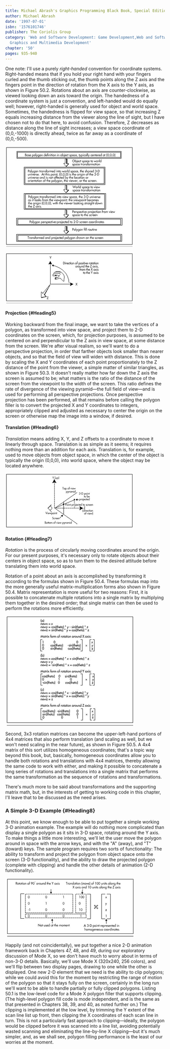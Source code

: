 ```yaml
---
title: Michael Abrash's Graphics Programming Black Book, Special Edition
author: Michael Abrash
date: '1997-07-01'
isbn: '1576101746'
publisher: The Coriolis Group
category: 'Web and Software Development: Game Development,Web and Software Development:
  Graphics and Multimedia Development'
chapter: '50'
pages: 935-940
---
```


One note: I'll use a purely *right-handed* convention for coordinate
systems. Right-handed means that if you hold your right hand with your
fingers curled and the thumb sticking out, the thumb points along the Z
axis and the fingers point in the direction of rotation from the X axis
to the Y axis, as shown in Figure 50.2. Rotations about an axis are
counter-clockwise, as viewed looking down an axis toward the origin. The
handedness of a coordinate system is just a convention, and left-handed
would do equally well; however, right-handed is generally used for
object and world space. Sometimes, the handedness is flipped for view
space, so that increasing Z equals increasing distance from the viewer
along the line of sight, but I have chosen not to do that here, to avoid
confusion. Therefore, Z decreases as distance along the line of sight
increases; a view space coordinate of (0,0,-1000) is directly ahead,
twice as far away as a coordinate of (0,0,-500).

![**Figure 50.1**  *The 3-D drawing pipeline.*](images/50-01.jpg)

![**Figure 50.2**  *A right-handed coordinate system.*](images/50-02.jpg)

#### Projection {#Heading5}

Working backward from the final image, we want to take the vertices of a
polygon, as transformed into view space, and project them to 2-D
coordinates on the screen, which, for projection purposes, is assumed to
be centered on and perpendicular to the Z axis in view space, at some
distance from the screen. We're after visual realism, so we'll want to
do a perspective projection, in order that farther objects look smaller
than nearer objects, and so that the field of view will widen with
distance. This is done by scaling the X and Y coordinates of each point
proportionately to the Z distance of the point from the viewer, a simple
matter of similar triangles, as shown in Figure 50.3. It doesn't really
matter how far down the Z axis the screen is assumed to be; what matters
is the ratio of the distance of the screen from the viewpoint to the
width of the screen. This ratio defines the rate of divergence of the
viewing pyramid—the full field of view—and is used for performing all
perspective projections. Once perspective projection has been performed,
all that remains before calling the polygon filler is to convert the
projected X and Y coordinates to integers, appropriately clipped and
adjusted as necessary to center the origin on the screen or otherwise
map the image into a window, if desired.

#### Translation {#Heading6}

*Translation* means adding X, Y, and Z offsets to a coordinate to move
it linearly through space. Translation is as simple as it seems; it
requires nothing more than an addition for each axis. Translation is,
for example, used to move objects from object space, in which the center
of the object is typically the origin (0,0,0), into world space, where
the object may be located anywhere.

![**Figure 50.3**  *Perspective projection.*](images/50-03.jpg)

#### Rotation {#Heading7}

*Rotation* is the process of circularly moving coordinates around the
origin. For our present purposes, it's necessary only to rotate objects
about their centers in object space, so as to turn them to the desired
attitude before translating them into world space.

Rotation of a point about an axis is accomplished by transforming it
according to the formulas shown in Figure 50.4. These formulas map into
the more generally useful matrix-multiplication forms also shown in
Figure 50.4. Matrix representation is more useful for two reasons:
First, it is possible to concatenate multiple rotations into a single
matrix by multiplying them together in the desired order; that single
matrix can then be used to perform the rotations more efficiently.

![**Figure 50.4**  *3-D rotation formulas.*](images/50-04.jpg)

Second, 3x3 rotation matrices can become the upper-left-hand portions of
4x4 matrices that also perform translation (and scaling as well, but we
won't need scaling in the near future), as shown in Figure 50.5. A 4x4
matrix of this sort utilizes homogeneous coordinates; that's a topic way
beyond this book, but, basically, homogeneous coordinates allow you to
handle both rotations and translations with 4x4 matrices, thereby
allowing the same code to work with either, and making it possible to
concatenate a long series of rotations and translations into a single
matrix that performs the same transformation as the sequence of
rotations and transformations.

There's much more to be said about transformations and the supporting
matrix math, but, in the interests of getting to working code in this
chapter, I'll leave that to be discussed as the need arises.

### A Simple 3-D Example {#Heading8}

At this point, we know enough to be able to put together a simple
working 3-D animation example. The example will do nothing more
complicated than display a single polygon as it sits in 3-D space,
rotating around the Y axis. To make things a little more interesting,
we'll let the user move the polygon around in space with the arrow keys,
and with the "A" (away), and "T" (toward) keys. The sample program
requires two sorts of functionality: The ability to transform and
project the polygon from object space onto the screen (3-D
functionality), and the ability to draw the projected polygon (complete
with clipping) and handle the other details of animation (2-D
functionality).

![**Figure 50.5**  *A 4x4 Transformation Matrix.*](images/50-05.jpg)

Happily (and not coincidentally), we put together a nice 2-D animation
framework back in Chapters 47, 48, and 49, during our exploratory
discussion of Mode X, so we don't have much to worry about in terms of
non-3-D details. Basically, we'll use Mode X (320x240, 256 colors), and
we'll flip between two display pages, drawing to one while the other is
displayed. One new 2-D element that we need is the ability to clip
polygons; while we could avoid this for the moment by restricting the
range of motion of the polygon so that it stays fully on the screen,
certainly in the long run we'll want to be able to handle partially or
fully clipped polygons. Listing 50.1 is the low-level code for a Mode X
polygon filler that supports clipping. (The high-level polygon fill code
is mode independent, and is the same as that presented in Chapters 38,
39, and 40, as noted further on.) The clipping is implemented at the low
level, by trimming the Y extent of the scan line list up front, then
clipping the X coordinates of each scan line in turn. This is not a
particularly fast approach to clipping—ideally, the polygon would be
clipped before it was scanned into a line list, avoiding potentially
wasted scanning and eliminating the line-by-line X clipping—but it's
much simpler, and, as we shall see, polygon filling performance is the
least of our worries at the moment.
